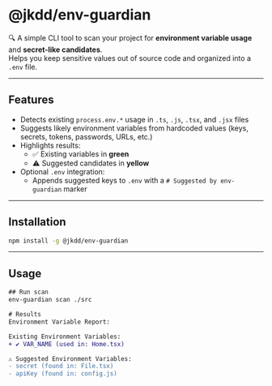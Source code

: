 # @jkdd/env-guardian

🔍 A simple CLI tool to scan your project for **environment variable usage** and **secret-like candidates**.  
Helps you keep sensitive values out of source code and organized into a `.env` file.

---

## Features

- Detects existing `process.env.*` usage in `.ts`, `.js`, `.tsx`, and `.jsx` files  
- Suggests likely environment variables from hardcoded values (keys, secrets, tokens, passwords, URLs, etc.)  
- Highlights results:
  - ✅ Existing variables in **green**
  - ⚠ Suggested candidates in **yellow**
- Optional `.env` integration:
  - Appends suggested keys to `.env` with a `# Suggested by env-guardian` marker

---

## Installation

```bash
npm install -g @jkdd/env-guardian
```

---

## Usage

```diff
## Run scan
env-guardian scan ./src

# Results
Environment Variable Report:

Existing Environment Variables:
+ ✔ VAR_NAME (used in: Home.tsx)

⚠ Suggested Environment Variables:
- secret (found in: File.tsx)
- apiKey (found in: config.js)
```
